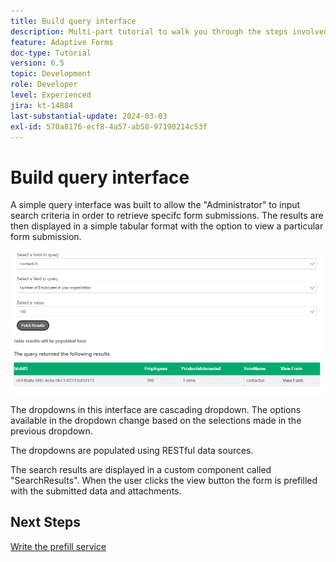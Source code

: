 ```yaml
---
title: Build query interface
description: Multi-part tutorial to walk you through the steps involved in querying form submissions stored in Azure portal
feature: Adaptive Forms
doc-type: Tutorial
version: 6.5
topic: Development
role: Developer
level: Experienced
jira: kt-14884
last-substantial-update: 2024-03-03
exl-id: 570a8176-ecf8-4a57-ab58-97190214c53f
---
```

# Build query interface

A simple query interface was built to allow the "Administrator" to input search criteria in order to retrieve specifc form submissions. The results are then displayed in a simple tabular format with the option to view a particular form submission.

![query-submissions](assets/query-submissions.png)

The dropdowns in this interface are cascading dropdown. The options available in the dropdown change based on the selections made in the previous dropdown.

The dropdowns are populated using RESTful data sources.

The search results are displayed in a custom component called "SearchResults". When the user clicks the view button the form is prefilled with the submitted data and attachments.

## Next Steps

[Write the prefill service](./part4.md)
